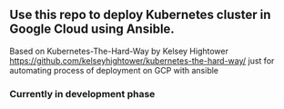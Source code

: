 ## Use this repo to deploy Kubernetes cluster in Google Cloud using Ansible.

Based on Kubernetes-The-Hard-Way by Kelsey Hightower https://github.com/kelseyhightower/kubernetes-the-hard-way/ just for automating process of deployment on GCP with ansible

### Currently in development phase
